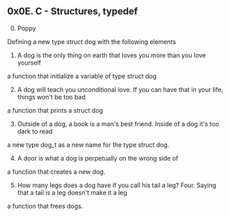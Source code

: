 ## 0x0E. C - Structures, typedef

0. Poppy

Defining  a new type struct dog with the following elements

1. A dog is the only thing on earth that loves you more than you love yourself

a function that initialize a variable of type struct dog

2. A dog will teach you unconditional love. If you can have that in your life, things won't be too bad

a function that prints a struct dog

3. Outside of a dog, a book is a man's best friend. Inside of a dog it's too dark to read

 a new type dog_t as a new name for the type struct dog.

4. A door is what a dog is perpetually on the wrong side of

a function that creates a new dog.

5. How many legs does a dog have if you call his tail a leg? Four. Saying that a tail is a leg doesn't make it a leg

a function that frees dogs.

